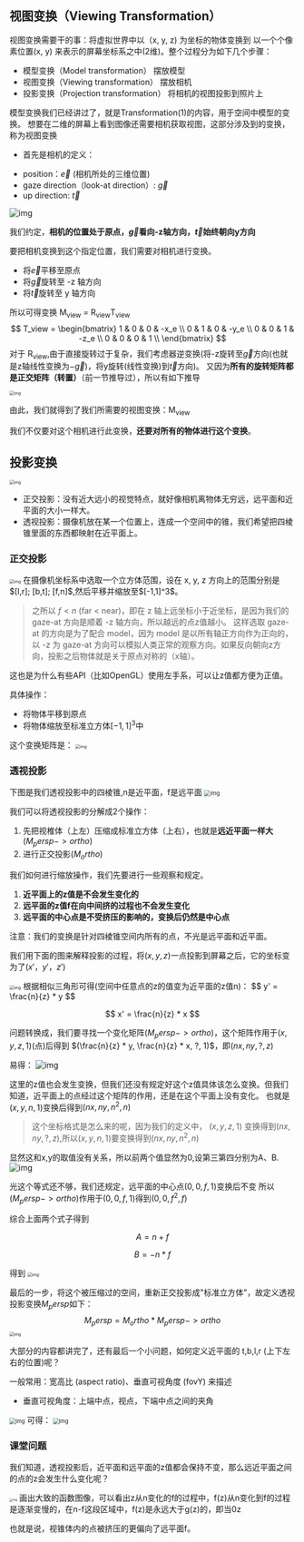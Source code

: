 ## 视图变换（Viewing Transformation）
视图变换需要干的事：将虚拟世界中以（x, y, z) 为坐标的物体变换到 以一个个像素位置(x, y) 来表示的屏幕坐标系之中(2维)。整个过程分为如下几个步骤：
* 模型变换（Model transformation） 摆放模型
* 视图变换（Viewing transformation） 摆放相机
* 投影变换（Projection transformation） 将相机的视图投影到照片上

模型变换我们已经讲过了，就是Transformation(1)的内容，用于空间中模型的变换。
想要在二维的屏幕上看到图像还需要相机获取视图，这部分涉及到的变换，称为视图变换

- 首先是相机的定义：
* position：$\vec{e}$ (相机所处的三维位置)
* gaze direction（look-at direction）: $\vec{g}$
* up direction: $\vec{t}$

<img src="./image/2-0.png" alt="img"  />

我们约定，**相机的位置处于原点，$\vec{g}$看向-z轴方向，$\vec{t}$始终朝向y方向**

要把相机变换到这个指定位置，我们需要对相机进行变换。

* 将$\vec{e}$平移至原点
* 将$\vec{g}$旋转至 -z 轴方向
* 将$\vec{t}$旋转至 y 轴方向

所以可得变换 M<sub>view</sub> = R<sub>view</sub>T<sub>view</sub> 
$$
T_view = \begin{bmatrix}
1 & 0 & 0 & -x_e  \\
0 & 1 & 0 & -y_e  \\
0 & 0 & 1 & -z_e  \\
0 & 0 & 0 &  1    \\
\end{bmatrix}
$$
对于 R<sub>view</sub>,由于直接旋转过于复杂，我们考虑器逆变换(将-z旋转至$\vec{g}$方向(也就是z轴线性变换为$-\vec{g}$)，将y旋转(线性变换)到$\vec{t}$方向)。
又因为**所有的旋转矩阵都是正交矩阵（转置）**（前一节推导过），所以有如下推导

<img src="./image/2-1.png" alt="img" style="zoom:50%;" />

由此，我们就得到了我们所需要的视图变换：M<sub>view</sub> 

我们不仅要对这个相机进行此变换，**还要对所有的物体进行这个变换**。



## 投影变换
<img src="./image/2-2.png" alt="img" style="zoom:50%;" />

- 正交投影：没有近大远小的视觉特点，就好像相机离物体无穷远，远平面和近平面的大小一样大。
- 透视投影：摄像机放在某一个位置上，连成一个空间中的锥，我们希望把四棱锥里面的东西都映射在近平面上。



### 正交投影

<img src="./image/2-3.png" alt="img" style="zoom:50%;" />
在摄像机坐标系中选取一个立方体范围，设在 x, y, z 方向上的范围分别是$[l,r]; [b,t]; [f,n]$,然后平移并缩放至$[-1,1]^3$。

> 之所以 $f < n$ (far < near)，即在 z 轴上远坐标小于近坐标，是因为我们的 gaze-at 方向是顺着 -z 轴方向，所以越远的点z值越小。
>这样选取 gaze-at 的方向是为了配合 model，因为 model 是以所有轴正方向作为正向的，以 -z 为 gaze-at 方向可以模拟人类正常的观察方向。如果反向朝向z方向，投影之后物体就是关于原点对称的（x轴）。

这也是为什么有些API（比如OpenGL）使用左手系，可以让z值都方便为正值。

具体操作：
* 将物体平移到原点
* 将物体缩放至标准立方体$[-1,1]^3$中

这个变换矩阵是：
<img src="./image/2-4.png" alt="img" style="zoom:50%;" />



### 透视投影
下图是我们透视投影中的四棱锥,n是近平面，f是远平面
<img src="./image/2-5.png" alt="img" style="zoom: 67%;" />

我们可以将透视投影的分解成2个操作：
1. 先把视椎体（上左）压缩成标准立方体（上右），也就是**远近平面一样大**$(M_persp->ortho)$
2. 进行正交投影$(M_ortho)$

我们如何进行缩放操作，我们先要进行一些观察和规定。
1. **近平面上的z值是不会发生变化的**
2. **远平面的z值f在向中间挤的过程也不会发生变化**
3. **远平面的中心点是不受挤压的影响的，变换后仍然是中心点**

注意：我们的变换是针对四棱锥空间内所有的点，不光是远平面和近平面。

我们用下面的图来解释投影的过程，将$(x,y,z)$一点投影到屏幕之后，它的坐标变为了$(x'，y'，z')$

<img src="./image/2-6.png" alt="img" style="zoom:50%;" />           
根据相似三角形可得(空间中任意点的z的值变为近平面的z值n)：
$$
y' = \frac{n}{z} * y
$$

$$
x' = \frac{n}{z} * x
$$

问题转换成，我们要寻找一个变化矩阵$(M_persp->ortho)$，这个矩阵作用于$(x,y,z,1)$(点)后得到 $(\frac{n}{z} * y,  \frac{n}{z} * x, ?, 1)$，即$(nx,ny,?,z)$

易得：
![img](./image/2-7.png)

这里的z值也会发生变换，但我们还没有规定好这个z值具体该怎么变换。但我们知道，近平面上的点经过这个矩阵的作用，还是在这个平面上没有变化。
也就是$(x,y,n,1)$变换后得到$(nx,ny,n^2,n)$
>这个坐标格式是怎么来的呢，因为我们的定义中， $(x,y,z,1)$ 变换得到$(nx,ny,?,z)$,所以$(x,y,n,1)$要变换得到$(nx,ny,n^2,n)$
>

显然这和x,y的取值没有关系，所以前两个值显然为0,设第三第四分别为A、B.
![img](./image/2-8.png)

光这个等式还不够，我们还规定，远平面的中心点$(0,0,f,1)$变换后不变
所以$(M_persp->ortho)$作用于$(0,0,f,1)$得到$(0,0,f^2,f)$

综合上面两个式子得到

$$
A = n + f
$$

$$
B = -n*f
$$

得到
<img src="./image/2-9.png" alt="img" style="zoom:50%;" />

最后的一步，将这个被压缩过的空间，重新正交投影成"标准立方体"，故定义透视投影变换$M_persp$如下：
$$
M_persp = M_ortho * M_persp->ortho
$$
<img src="./image/2-10.png" alt="img" style="zoom:50%;" />


大部分的内容都讲完了，还有最后一个小问题，如何定义近平面的 t,b,l,r (上下左右的位置)呢？

一般常用：宽高比 (aspect ratio)、垂直可视角度 (fovY) 来描述
* 垂直可视角度：上端中点，视点，下端中点之间的夹角
<img src="./image/2-11.png" alt="img" style="zoom: 67%;" />
可得：
<img src="./image/2-12.png" alt="img" style="zoom: 67%;" />



### 课堂问题

我们知道，透视投影后，近平面和远平面的z值都会保持不变，那么远近平面之间的点的z会发生什么变化呢？

<img src="./image/2-13.png" alt="img" style="zoom: 33%;" />
画出大致的函数图像，可以看出z从n变化的f的过程中，f(z)从n变化到f的过程是逐渐变慢的，在n-f这段区域中，f(z)是永远大于g(z)的，即当0<n<z<f时，n+f-nf/z>z

也就是说，视锥体内的点被挤压的更偏向了远平面f。


